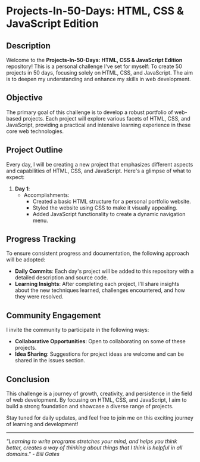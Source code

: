 # Projects-In-50-Days: HTML, CSS & JavaScript Edition

## Description
Welcome to the **Projects-In-50-Days: HTML, CSS & JavaScript Edition** repository! This is a personal challenge I've set for myself: To create 50 projects in 50 days, focusing solely on HTML, CSS, and JavaScript. The aim is to deepen my understanding and enhance my skills in web development.

## Objective

The primary goal of this challenge is to develop a robust portfolio of web-based projects. Each project will explore various facets of HTML, CSS, and JavaScript, providing a practical and intensive learning experience in these core web technologies.

## Project Outline

Every day, I will be creating a new project that emphasizes different aspects and capabilities of HTML, CSS, and JavaScript. Here's a glimpse of what to expect:

1. **Day 1**: 
     - Accomplishments:
         - Created a basic HTML structure for a personal portfolio website.
         - Styled the website using CSS to make it visually appealing.
         - Added JavaScript functionality to create a dynamic navigation menu.

## Progress Tracking

To ensure consistent progress and documentation, the following approach will be adopted:

- **Daily Commits**: Each day's project will be added to this repository with a detailed description and source code.
- **Learning Insights**: After completing each project, I'll share insights about the new techniques learned, challenges encountered, and how they were resolved.

## Community Engagement

I invite the community to participate in the following ways:

- **Collaborative Opportunities**: Open to collaborating on some of these projects.
- **Idea Sharing**: Suggestions for project ideas are welcome and can be shared in the issues section.

## Conclusion

This challenge is a journey of growth, creativity, and persistence in the field of web development. By focusing on HTML, CSS, and JavaScript, I aim to build a strong foundation and showcase a diverse range of projects.

Stay tuned for daily updates, and feel free to join me on this exciting journey of learning and development!

---

_"Learning to write programs stretches your mind, and helps you think better, creates a way of thinking about things that I think is helpful in all domains." - Bill Gates_
